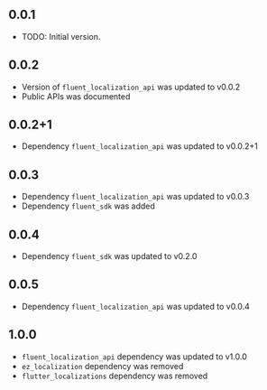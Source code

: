 ## 0.0.1

* TODO: Initial version.

## 0.0.2

* Version of `fluent_localization_api` was updated to v0.0.2
* Public APIs was documented

## 0.0.2+1

* Dependency `fluent_localization_api` was updated to v0.0.2+1

## 0.0.3

* Dependency `fluent_localization_api` was updated to v0.0.3
* Dependency `fluent_sdk` was added

## 0.0.4

* Dependency `fluent_sdk` was updated to v0.2.0

## 0.0.5

* Dependency `fluent_localization_api` was updated to v0.0.4

## 1.0.0

* `fluent_localization_api` dependency was updated to v1.0.0
* `ez_localization` dependency was removed
* `flutter_localizations` dependency was removed